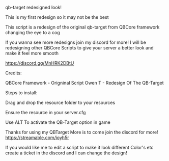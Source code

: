 qb-target redesigned look!

This is my first redesign so it may not be the best

This script is a redesign of the original qb-target from QBCore framework changing the eye to a cog

If you wanna see more redesigns join my discord for more! I will be redesigning other QBCore Scripts to give your server a better look and make it feel more smooth

https://discord.gg/MnHRK2DBtU

Credits:

QBCore Framework - Origninal Script Owen T - Redesign Of The QB-Target

Steps to install:

Drag and drop the resource folder to your resources

Ensure the resource in your server.cfg

Use ALT To activate the QB-Target option in game

Thanks for using my QBTarget More is to come join the discord for more!
https://streamable.com/ioyh5r

If you would like me to edit a script to make it look different Color's etc create a ticket in the discord and I can change the design!
